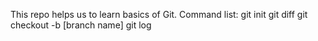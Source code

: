 This repo helps us to learn basics of Git.
Command list:
git init
git diff
git checkout -b [branch name]
git  log